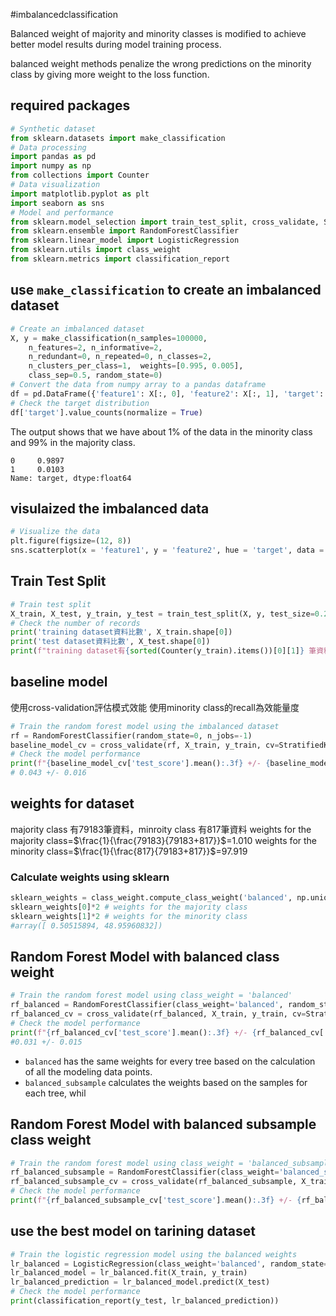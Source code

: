 #imbalancedclassification

Balanced weight of majority and minority classes is modified to achieve better model results during model training process.

balanced weight methods penalize the wrong predictions on the minority class by giving more weight to the loss function.

## required packages
```python
# Synthetic dataset  
from sklearn.datasets import make_classification
# Data processing  
import pandas as pd  
import numpy as np  
from collections import Counter
# Data visualization  
import matplotlib.pyplot as plt  
import seaborn as sns
# Model and performance  
from sklearn.model_selection import train_test_split, cross_validate, StratifiedKFold  
from sklearn.ensemble import RandomForestClassifier  
from sklearn.linear_model import LogisticRegression  
from sklearn.utils import class_weight  
from sklearn.metrics import classification_report
```

## use `make_classification` to create an imbalanced dataset
```python
# Create an imbalanced dataset  
X, y = make_classification(n_samples=100000, 
	n_features=2, n_informative=2,  
	n_redundant=0, n_repeated=0, n_classes=2, 
	n_clusters_per_class=1,  weights=[0.995, 0.005],
	class_sep=0.5, random_state=0)
# Convert the data from numpy array to a pandas dataframe  
df = pd.DataFrame({'feature1': X[:, 0], 'feature2': X[:, 1], 'target': y})
# Check the target distribution  
df['target'].value_counts(normalize = True)
```
The output shows that we have about 1% of the data in the minority class and 99% in the majority class.
```
0     0.9897
1     0.0103
Name: target, dtype:float64
```

## visulaized the imbalanced data
```python
# Visualize the data  
plt.figure(figsize=(12, 8))  
sns.scatterplot(x = 'feature1', y = 'feature2', hue = 'target', data = df)
```

## Train Test Split
```python
# Train test split  
X_train, X_test, y_train, y_test = train_test_split(X, y, test_size=0.2, random_state=42)
# Check the number of records  
print('training dataset資料比數', X_train.shape[0])  
print('test dataset資料比數', X_test.shape[0])  
print(f"training dataset有{sorted(Counter(y_train).items())[0][1]} 筆資料屬於majority class and {sorted(Counter(y_train).items())[1][1]} 筆資料屬於minority class.")
```

## baseline model
使用cross-validation評估模式效能
使用minority class的recall為效能量度
```python
# Train the random forest model using the imbalanced dataset  
rf = RandomForestClassifier(random_state=0, n_jobs=-1)  
baseline_model_cv = cross_validate(rf, X_train, y_train, cv=StratifiedKFold(n_splits=5), n_jobs=-1, scoring="recall")
# Check the model performance  
print(f"{baseline_model_cv['test_score'].mean():.3f} +/- {baseline_model_cv['test_score'].std():.3f}")
# 0.043 +/- 0.016
```

## weights for dataset
majority class 有79183筆資料，minroity class 有817筆資料
weights for the majority class=$\frac{1}{\frac{79183}{79183+817}}$=1.010
weights for the minority class=$\frac{1}{\frac{817}{79183+817}}$=97.919

### Calculate weights using sklearn
```python
sklearn_weights = class_weight.compute_class_weight('balanced', np.unique(y_train), y_train)  
sklearn_weights[0]*2 # weights for the majority class
sklearn_weights[1]*2 # weights for the minority class
#array([ 0.50515894, 48.95960832])
```

## Random Forest Model with balanced class weight
```python
# Train the random forest model using class_weight = 'balanced'  
rf_balanced = RandomForestClassifier(class_weight='balanced', random_state=0, n_jobs=-1)  
rf_balanced_cv = cross_validate(rf_balanced, X_train, y_train, cv=StratifiedKFold(n_splits=5), n_jobs=-1, scoring="recall")
# Check the model performance  
print(f"{rf_balanced_cv['test_score'].mean():.3f} +/- {rf_balanced_cv['test_score'].std():.3f}")
#0.031 +/- 0.015
```
* `balanced` has the same weights for every tree based on the calculation of all the modeling data points.
* `balanced_subsample` calculates the weights based on the samples for each tree, whil
## Random Forest Model with balanced subsample class weight
```python
# Train the random forest model using class_weight = 'balanced_subsample' 
rf_balanced_subsample = RandomForestClassifier(class_weight='balanced_subsample', random_state=0, n_jobs=-1)  
rf_balanced_subsample_cv = cross_validate(rf_balanced_subsample, X_train, y_train, cv=StratifiedKFold(n_splits=5), n_jobs=-1, scoring="recall")
# Check the model performance  
print(f"{rf_balanced_subsample_cv['test_score'].mean():.3f} +/- {rf_balanced_subsample_cv['test_score'].std():.3f}")
```

## use the best model on tarining dataset
```python
# Train the logistic regression model using the balanced weights  
lr_balanced = LogisticRegression(class_weight='balanced', random_state=0, n_jobs=-1)  
lr_balanced_model = lr_balanced.fit(X_train, y_train)  
lr_balanced_prediction = lr_balanced_model.predict(X_test)
# Check the model performance  
print(classification_report(y_test, lr_balanced_prediction))
```